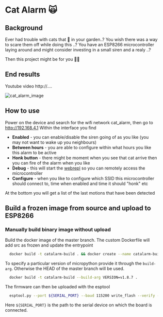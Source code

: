 # Cat Alarm 🙀

## Background

Ever had trouble with cats that 💩 in your garden..? 
You wish there was a way to scare them off while doing this ..? 
You have an ESP8266 microcontroller laying around and might consider investing in a small siren and a realy ..?

Then this project might be for you ✌🏻

## End results

Youtube video http://....

![cat_alarm_image](https://tva1.sinaimg.cn/large/008eGmZEgy1gpg2gav9fuj306y07ygll.jpg)



## How to use

Power on the device and search for the wifi network cat_alarm, then go to http://192.168.4.1
Within the interface you find

- **Enabled** - you can enable/disable the siren going of as you like (you may not want to wake up you neighbours)
- **Between hours** - you are able to configure within what hours you like this alarm to be active
- **Honk button** - there might be moment when you see that cat arrive then you can fire of the alarm when you like
- **Debug** - this will start the [webrepl](https://learn.adafruit.com/micropython-basics-esp8266-webrepl/access-webrepl) so you can remotely access the microcontroller
- **Configure** - when you like to configure which SSID this microcontroller should connect to, time when enabled and time it should "honk" etc

At the bottom you will get a list of the last motions that have been detected





## Build a frozen image from source and upload to ESP8266 

### Manually build binary image without upload 

Build the docker image of the master branch. The custom Dockerfile will add src as frozen and update the entrypoint

```bash
  docker build -t catalarm-build . && docker create --name catalarm-build-container catalarm-build && docker cp catalarm-build-container:/micropython/ports/esp8266/build-GENERIC/firmware-combined.bin firmware-combined.bin && docker stop catalarm-build-container && docker rm catalarm-build-container && docker rmi catalarm-build 
```

To specify a particular version of micropython provide it through the `build-arg`. Otherwise the HEAD of the master branch will be used.

```bash
  docker build -t catalarm-build --build-arg VERSION=v1.8.7 .
```

The firmware can then be uploaded with the esptool

```bash
  esptool.py --port ${SERIAL_PORT} --baud 115200 write_flash --verify --flash_size=detect 0 firmware-combined.bin
```

Here `${SERIAL_PORT}` is the path to the serial device on which the board is connected.

